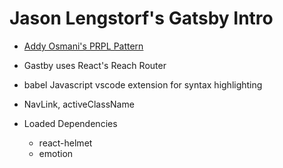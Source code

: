 # Jason Lengstorf's Gatsby Intro

- [Addy Osmani's PRPL Pattern](https://developers.google.com/web/fundamentals/performance/prpl-pattern/)
- Gastby uses React's Reach Router
- babel Javascript vscode extension for syntax highlighting
- NavLink, activeClassName

- Loaded Dependencies
    - react-helmet
    - emotion